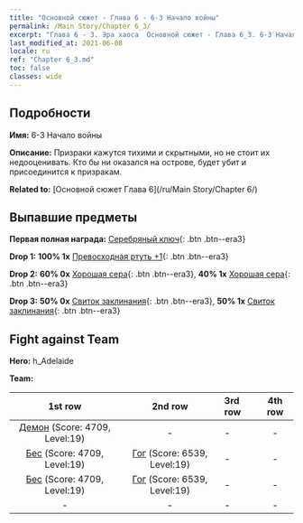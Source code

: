 ```yaml
---
title: "Основной сюжет - Глава 6 - 6-3 Начало войны"
permalink: /Main Story/Chapter 6_3/
excerpt: "Глава 6 - 3. Эра хаоса  Основной сюжет - Глава 6_3. 6-3 Начало войны"
last_modified_at: 2021-06-08
locale: ru
ref: "Chapter 6_3.md"
toc: false
classes: wide
---
```


## Подробности

 **Имя:** 6-3 Начало войны

 **Описание:** Призраки кажутся тихими и скрытными, но не стоит их недооценивать. Кто бы ни оказался на острове, будет убит и присоединится к призракам.

 **Related to:** [Основной сюжет Глава 6](/ru/Main Story/Chapter 6/)

## Выпавшие предметы

 **Первая полная награда:** [Серебряный ключ](/ItemsRU/con_693/){: .btn .btn--era3}

 **Drop 1:** **100% 1x** [Превосходная ртуть +1](/ItemsRU/mat_21/){: .btn .btn--era3}

 **Drop 2:** **60% 0x** [Хорошая сера](/ItemsRU/mat_15/){: .btn .btn--era3}, **40% 1x** [Хорошая сера](/ItemsRU/mat_15/){: .btn .btn--era3}

 **Drop 3:** **50% 0x** [Свиток заклинания](/ItemsRU/con_694/){: .btn .btn--era3}, **50% 1x** [Свиток заклинания](/ItemsRU/con_694/){: .btn .btn--era3}


## Fight against Team
 **Hero:** h_Adelaide

 **Team:**


  | 1st row | 2nd row | 3rd row | 4th row |
  |:----:|:----:|:----|:----:|
  | [Демон](/ru/units/Demon/) (Score: 4709, Level:19)  | - | - | - |
  | [Бес](/ru/units/Imp/) (Score: 4709, Level:19)  | [Гог](/ru/units/Gog/) (Score: 6539, Level:19)  | - | - |
  | [Бес](/ru/units/Imp/) (Score: 4709, Level:19)  | [Гог](/ru/units/Gog/) (Score: 6539, Level:19)  | - | - |
  | - | - | - | - |


